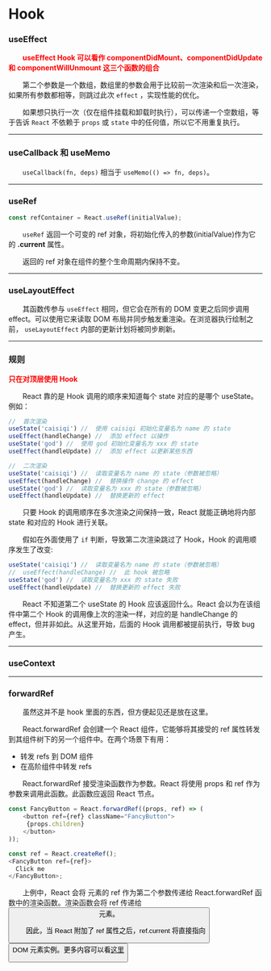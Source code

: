 # Hook

### **useEffect**

&emsp;&emsp;<font color="red">**useEffect Hook 可以看作 componentDidMount、componentDidUpdate 和 componentWillUnmount 这三个函数的组合**</font>

&emsp;&emsp;第二个参数是一个数组，数组里的参数会用于比较前一次渲染和后一次渲染，如果所有参数都相等，则跳过此次 `effect` ，实现性能的优化。

&emsp;&emsp;如果想只执行一次（仅在组件挂载和卸载时执行），可以传递一个空数组，等于告诉 `React` 不依赖于 `props` 或 `state` 中的任何值，所以它不用重复执行。

---
### **useCallback 和 useMemo**

&emsp;&emsp;`useCallback(fn, deps)` 相当于 `useMemo(() => fn, deps)`。

---
### **useRef**

```js
const refContainer = React.useRef(initialValue);
```
&emsp;&emsp;`useRef` 返回一个可变的 ref 对象，将初始化传入的参数(initialValue)作为它的 **.current** 属性。

&emsp;&emsp;返回的 ref 对象在组件的整个生命周期内保持不变。

---
### **useLayoutEffect**

&emsp;&emsp;其函数传参与 `useEffect` 相同，但它会在所有的 DOM 变更之后同步调用 effect。可以使用它来读取 DOM 布局并同步触发重渲染。在浏览器执行绘制之前， `useLayoutEffect` 内部的更新计划将被同步刷新。

---
### **规则**

<font color="red">**只在对顶层使用 Hook**</font>

&emsp;&emsp;React 靠的是 Hook 调用的顺序来知道每个 state 对应的是哪个 useState。例如：
```js
//  首次渲染
useState('caisiqi') //  使用 caisiqi 初始化变量名为 name 的 state
useEffect(handleChange) //  添加 effect 以操作
useState('god') //  使用 god 初始化变量名为 xxx 的 state
useEffect(handleUpdate) //  添加 effect 以更新某些东西

//  二次渲染
useState('caisiqi') //  读取变量名为 name 的 state（参数被忽略）
useEffect(handleChange) //  替换操作 change 的 effect
useState('god') //  读取变量名为 xxx 的 state（参数被忽略）
useEffect(handleUpdate) //  替换更新的 effect
```
&emsp;&emsp;只要 Hook 的调用顺序在多次渲染之间保持一致，React 就能正确地将内部 state 和对应的 Hook 进行关联。

&emsp;&emsp;假如在外面使用了 `if` 判断，导致第二次渲染跳过了 Hook，Hook 的调用顺序发生了改变:
```js
useState('caisiqi') //  读取变量名为 name 的 state（参数被忽略）
//  useEffect(handleChange) //  此 hook 被忽略
useState('god') //  读取变量名为 xxx 的 state 失败
useEffect(handleUpdate) //  替换更新的 effect 失败
```
&emsp;&emsp;React 不知道第二个 useState 的 Hook 应该返回什么。React 会以为在该组件中第二个 Hook 的调用像上次的渲染一样，对应的是 handleChange 的 effect，但并非如此。从这里开始，后面的 Hook 调用都被提前执行，导致 bug 产生。

---

### **useContext**



---

### **forwardRef**

&emsp;&emsp;虽然这并不是 hook 里面的东西，但方便起见还是放在这里。

&emsp;&emsp;React.forwardRef 会创建一个 React 组件，它能够将其接受的 ref 属性转发到其组件树下的另一个组件中。在两个场景下有用：

- 转发 refs 到 DOM 组件
- 在高阶组件中转发 refs

&emsp;&emsp;React.forwardRef 接受渲染函数作为参数。React 将使用 props 和 ref 作为参数来调用此函数。此函数应返回 React 节点。

```javascript
const FancyButton = React.forwardRef((props, ref) => (
	<button ref={ref} className="FancyButton">
     {props.children}
	</button>
));

const ref = React.createRef();
<FancyButton ref={ref}>
  Click me
</FancyButton>;
```

&emsp;&emsp;上例中，React 会将 **<FancyButton ref={ref}>** 元素的 ref 作为第二个参数传递给 React.forwardRef 函数中的渲染函数。渲染函数会将 ref 传递给 **<button ref={ref}>** 元素。

&emsp;&emsp;因此，当 React 附加了 ref 属性之后，ref.current 将直接指向 **<button>** DOM 元素实例。更多内容可以看[这里](https://react-1251415695.cos-website.ap-chengdu.myqcloud.com/docs/forwarding-refs.html)
